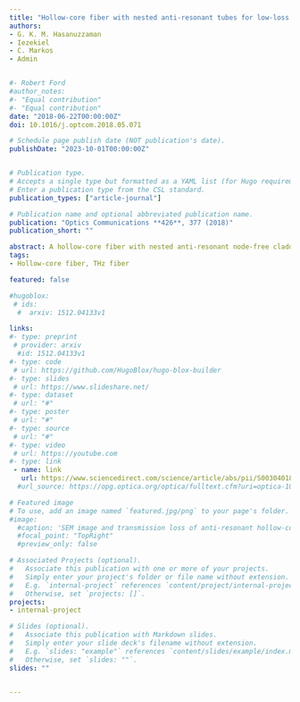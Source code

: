 ```yaml
---
title: "Hollow-core fiber with nested anti-resonant tubes for low-loss THz guidance"
authors:
- G. K. M. Hasanuzzaman
- Iezekiel
- C. Markos
- Admin


#- Robert Ford
#author_notes:
#- "Equal contribution"
#- "Equal contribution"
date: "2018-06-22T00:00:00Z"
doi: 10.1016/j.optcom.2018.05.071

# Schedule page publish date (NOT publication's date).
publishDate: "2023-10-01T00:00:00Z"


# Publication type.
# Accepts a single type but formatted as a YAML list (for Hugo requirements).
# Enter a publication type from the CSL standard.
publication_types: ["article-journal"]

# Publication name and optional abbreviated publication name.
publication: "Optics Communications **426**, 377 (2018)"
publication_short: ""

abstract: A hollow-core fiber with nested anti-resonant node-free cladding tubes suitable for broadband THz guidance with low transmission losses is proposed. It is shown that the tube separation and tube thickness of the inner elements have a significant effect on the confinement loss and effective material loss of the fiber in the THz band. Using TOPAS copolymer, the proposed fiber was optimized for operation at 1 THz and it is predicted from numerical simulations that loss can be reduced to as low as 0.05 dB/m with a 0.6 THz wide dispersion flattened bandwidth.
tags:
- Hollow-core fiber, THz fiber

featured: false

#hugoblox:
 # ids:
  #  arxiv: 1512.04133v1

links:
#- type: preprint
 # provider: arxiv
  #id: 1512.04133v1
#- type: code
 # url: https://github.com/HugoBlox/hugo-blox-builder
#- type: slides
 # url: https://www.slideshare.net/
#- type: dataset
 # url: "#"
#- type: poster
 # url: "#"
#- type: source
 # url: "#"
#- type: video
 # url: https://youtube.com
#- type: link
 - name: link
   url: https://www.sciencedirect.com/science/article/abs/pii/S0030401818304620
  #url_source: https://opg.optica.org/optica/fulltext.cfm?uri=optica-10-10-1253

# Featured image
# To use, add an image named `featured.jpg/png` to your page's folder. 
#image:
  #caption: 'SEM image and transmission loss of anti-resonant hollow-core fiber'
  #focal_point: "TopRight"
  #preview_only: false

# Associated Projects (optional).
#   Associate this publication with one or more of your projects.
#   Simply enter your project's folder or file name without extension.
#   E.g. `internal-project` references `content/project/internal-project/index.md`.
#   Otherwise, set `projects: []`.
projects:
- internal-project

# Slides (optional).
#   Associate this publication with Markdown slides.
#   Simply enter your slide deck's filename without extension.
#   E.g. `slides: "example"` references `content/slides/example/index.md`.
#   Otherwise, set `slides: ""`.
slides: ""


---
```

